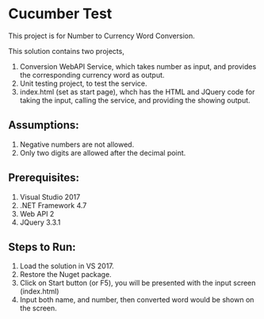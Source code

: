 # Cucumber Test
This project is for Number to Currency Word Conversion. 

This solution contains two projects,
1. Conversion WebAPI Service, which takes number as input, and provides the corresponding currency word as output.
2. Unit testing project, to test the service.
3. index.html (set as start page), whch has the HTML and JQuery code for taking the input, calling the service, and providing the showing 
output.

Assumptions:
------------
1. Negative numbers are not allowed.
2. Only two digits are allowed after the decimal point.

Prerequisites:
---------------
1. Visual Studio 2017
2. .NET Framework 4.7
3. Web API 2
4. JQuery 3.3.1

Steps to Run:
--------------
1. Load the solution in VS 2017.
2. Restore the Nuget package.
3. Click on Start button (or F5), you will be presented with the input screen (index.html)
4. Input both name, and number, then converted word would be shown on the screen.


